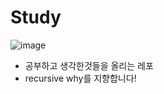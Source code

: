 # Study

![image](https://github.com/user-attachments/assets/26e49d0d-4e14-4fe2-be86-2d484b102e75)

- 공부하고 생각한것들을 올리는 레포
- recursive why를 지향합니다!
